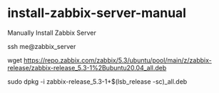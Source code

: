 # install-zabbix-server-manual
Manually Install Zabbix Server


ssh me@zabbix_server

wget https://repo.zabbix.com/zabbix/5.3/ubuntu/pool/main/z/zabbix-release/zabbix-release_5.3-1%2Bubuntu20.04_all.deb

sudo dpkg -i zabbix-release_5.3-1+$(lsb_release -sc)_all.deb

